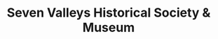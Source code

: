 ---
layout: repo
title: "Seven Valleys Historical Society & Museum"
id: 11277
permalink: repos/11277/
---